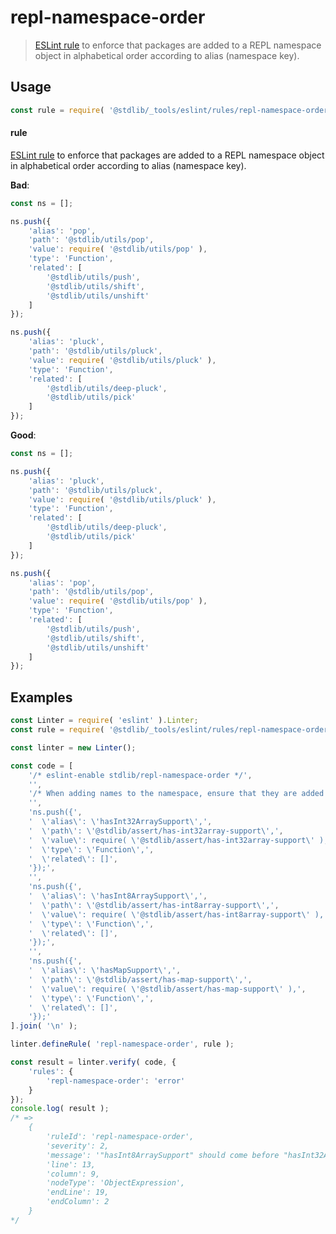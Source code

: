 <!--

@license Apache-2.0

Copyright (c) 2018 The Stdlib Authors.

Licensed under the Apache License, Version 2.0 (the "License");
you may not use this file except in compliance with the License.
You may obtain a copy of the License at

   http://www.apache.org/licenses/LICENSE-2.0

Unless required by applicable law or agreed to in writing, software
distributed under the License is distributed on an "AS IS" BASIS,
WITHOUT WARRANTIES OR CONDITIONS OF ANY KIND, either express or implied.
See the License for the specific language governing permissions and
limitations under the License.

-->

# repl-namespace-order

> [ESLint rule][eslint-rules] to enforce that packages are added to a REPL namespace object in alphabetical order according to alias (namespace key).

<section class="intro">

</section>

<!-- /.intro -->

<section class="usage">

## Usage

```javascript
const rule = require( '@stdlib/_tools/eslint/rules/repl-namespace-order' );
```

#### rule

[ESLint rule][eslint-rules] to enforce that packages are added to a REPL namespace object in alphabetical order according to alias (namespace key). 

**Bad**:

```javascript
const ns = [];

ns.push({
    'alias': 'pop',
    'path': '@stdlib/utils/pop',
    'value': require( '@stdlib/utils/pop' ),
    'type': 'Function',
    'related': [
        '@stdlib/utils/push',
        '@stdlib/utils/shift',
        '@stdlib/utils/unshift'
    ]
});

ns.push({
    'alias': 'pluck',
    'path': '@stdlib/utils/pluck',
    'value': require( '@stdlib/utils/pluck' ),
    'type': 'Function',
    'related': [
        '@stdlib/utils/deep-pluck',
        '@stdlib/utils/pick'
    ]
});
```

**Good**:

```javascript
const ns = [];

ns.push({
    'alias': 'pluck',
    'path': '@stdlib/utils/pluck',
    'value': require( '@stdlib/utils/pluck' ),
    'type': 'Function',
    'related': [
        '@stdlib/utils/deep-pluck',
        '@stdlib/utils/pick'
    ]
});

ns.push({
    'alias': 'pop',
    'path': '@stdlib/utils/pop',
    'value': require( '@stdlib/utils/pop' ),
    'type': 'Function',
    'related': [
        '@stdlib/utils/push',
        '@stdlib/utils/shift',
        '@stdlib/utils/unshift'
    ]
});
```

</section>

<!-- /.usage -->

<section class="examples">

## Examples

<!-- eslint no-undef: "error" -->

```javascript
const Linter = require( 'eslint' ).Linter;
const rule = require( '@stdlib/_tools/eslint/rules/repl-namespace-order' );

const linter = new Linter();

const code = [
    '/* eslint-enable stdlib/repl-namespace-order */',
    '',
    '/* When adding names to the namespace, ensure that they are added in alphabetical order according to alias (namespace key). */',
    '',
    'ns.push({',
    '  \'alias\': \'hasInt32ArraySupport\',',
    '  \'path\': \'@stdlib/assert/has-int32array-support\',',
    '  \'value\': require( \'@stdlib/assert/has-int32array-support\' ),',
    '  \'type\': \'Function\',',
    '  \'related\': []',
    '});',
    '',
    'ns.push({',
    '  \'alias\': \'hasInt8ArraySupport\',',
    '  \'path\': \'@stdlib/assert/has-int8array-support\',',
    '  \'value\': require( \'@stdlib/assert/has-int8array-support\' ),',
    '  \'type\': \'Function\',',
    '  \'related\': []',
    '});',
    '',
    'ns.push({',
    '  \'alias\': \'hasMapSupport\',',
    '  \'path\': \'@stdlib/assert/has-map-support\',',
    '  \'value\': require( \'@stdlib/assert/has-map-support\' ),',
    '  \'type\': \'Function\',',
    '  \'related\': []',
    '});'
].join( '\n' );

linter.defineRule( 'repl-namespace-order', rule );

const result = linter.verify( code, {
    'rules': {
        'repl-namespace-order': 'error'
    }
});
console.log( result );
/* =>
    {
        'ruleId': 'repl-namespace-order',
        'severity': 2,
        'message': '"hasInt8ArraySupport" should come before "hasInt32ArraySupport"',
        'line': 13,
        'column': 9,
        'nodeType': 'ObjectExpression',
        'endLine': 19,
        'endColumn': 2
    }
*/
```

</section>

<!-- /.examples -->

<!-- Section for related `stdlib` packages. Do not manually edit this section, as it is automatically populated. -->

<section class="related">

</section>

<!-- /.related -->

<!-- Section for all links. Make sure to keep an empty line after the `section` element and another before the `/section` close. -->

<section class="links">

[eslint-rules]: https://eslint.org/docs/developer-guide/working-with-rules

</section>

<!-- /.links -->
